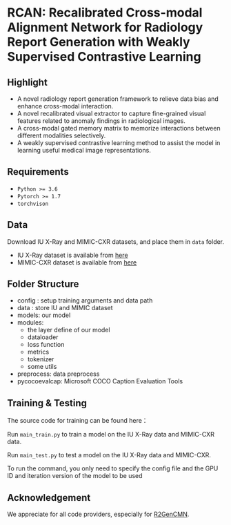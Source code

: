 # RCAN: Recalibrated Cross-modal Alignment Network for Radiology Report Generation with Weakly Supervised Contrastive Learning

## Highlight

- A novel radiology report generation framework to relieve data bias and enhance cross-modal interaction.
- A novel recalibrated visual extractor to capture fine-grained visual features related to anomaly findings in radiological images.
- A cross-modal gated memory matrix to memorize interactions between different modalities selectively.
- A weakly supervised contrastive learning method to assist the model in learning useful medical image representations. 

## Requirements
- `Python >= 3.6`
- `Pytorch >= 1.7`
- `torchvison`

## Data

Download IU X-Ray and MIMIC-CXR datasets, and place them in `data` folder.

- IU X-Ray dataset is available  from [here](https://iuhealth.org/find-medical-services/x-rays)
- MIMIC-CXR dataset is available from [here](https://physionet.org/content/mimic-cxr-jpg/2.0.0/)

## Folder Structure
- config : setup training arguments and data path
- data : store IU and MIMIC dataset
- models:  our model
- modules: 
    - the layer define of our model 
    - dataloader
    - loss function
    - metrics
    - tokenizer
    - some utils
- preprocess: data preprocess
- pycocoevalcap: Microsoft COCO Caption Evaluation Tools

## Training & Testing

The source code for training can be found here：

Run `main_train.py` to train a model on the IU X-Ray data and MIMIC-CXR data.

Run `main_test.py` to test a model on the IU X-Ray data and MIMIC-CXR.

To run the command, you only need to specify the config file and the GPU ID and iteration version of the model to be used

## Acknowledgement
We appreciate for all code providers, especially for [R2GenCMN]([https://github.com/foxlf823/Multi-Filter-Residual-Convolutional-Neural-Network](https://github.com/zhjohnchan/R2GenCMN)).

